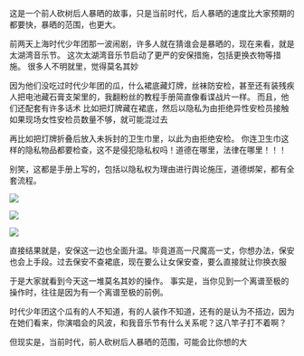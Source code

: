 这是一个前人砍树后人暴晒的故事，只是当前时代，后人暴晒的速度比大家预期的都要快，暴晒的范围，也更大。

前两天上海时代少年团那一波闹剧，许多人就在猜谁会是暴晒的，现在来看，就是太湖湾音乐节。
这次太湖湾音乐节启动了更严的安保措施，包括更换衣物等措施。
很多人不明就里，觉得莫名其妙

因为他们没吃过时代少年团的瓜，什么裙底藏灯牌，丝袜防安检，甚至还有装残疾人把电池藏石膏支架里的，我翻粉丝的教程手册简直像看谍战片一样。
而且，他们还配套有许多话术
比如把灯牌藏在裙底，然后以隐私为由拒绝异性安检员接触
如果现场女性安检员数量不够，就可能混过去

再比如把灯牌折叠后放入未拆封的卫生巾里，以此为由拒绝安检。
你连卫生巾这样的隐私物品都要检查，这不是侵犯隐私权吗！道德在哪里，法律在哪里！！！

别笑，这都是手册上写的，包括以隐私权为理由进行舆论施压，道德绑架，都有全套流程。

![](https://picx.zhimg.com/50/v2-285a1ef70e057ac56f1648337c9a06e1_720w.jpg?source=2c26e567)

![](https://pic1.zhimg.com/50/v2-9e323a8b6bed1247190e3c04b220cb95_720w.jpg?source=2c26e567)

![](https://picx.zhimg.com/50/v2-8568d5aee959ecc72d12b6360c04d4d0_720w.jpg?source=2c26e567)




直接结果就是，安保这一边也全面升温。毕竟道高一尺魔高一丈，你想办法，保安也会上手段。过去保安不查裙底，现在要么让女保安查，要么直接就让你换衣服

于是大家就看到今天这一堆莫名其妙的操作。
事实是，当你见到一个离谱至极的操作时，往往是因为有一个离谱至极的前例。

时代少年团这个瓜有的人不知道，有的人装作不知道，还有的是认为不搭边，因为在她们看来，你演唱会的风波，和我音乐节有什么关系呢？这八竿子打不着啊？

但现实是，当前时代，前人砍树后人暴晒的范围，可能会比你想的大
